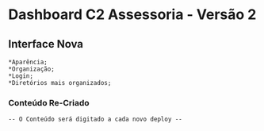 # Dashboard C2 Assessoria - Versão 2 #

## Interface Nova ##
    *Aparência;
    *Organização;
    *Login;
    *Diretórios mais organizados;

### Conteúdo Re-Criado ###
    -- O Conteúdo será digitado a cada novo deploy --
    